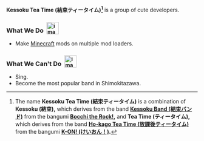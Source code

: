 **Kessoku Tea Time (結束ティータイム)[^name]** is a group of cute developers.

[^name]: The name **Kessoku Tea Time (結束ティータイム)** is a combination of **Kessoku (結束),** which derives from the band **[Kessoku Band (結束バンド)](https://bocchi-the-rock.fandom.com/wiki/Kessoku_Band)** from the bangumi **[Bocchi the Rock!](https://bocchi.rocks/),** and **Tea Time (ティータイム),** which derives from the band **[Ho-kago Tea Time (放課後ティータイム)](https://k-on.fandom.com/wiki/Ho-kago_Tea_Time)** from the bangumi **[K-ON! (けいおん！)](https://www.tbs.co.jp/anime/k-on/).**

### What We Do&ensp;<sub><img height="32" alt="image" src="https://github.com/KessokuTeaTime/.github/assets/68179735/4787c537-e7f7-4046-9d39-189df6cb7ed2"></sub>

- Make [Minecraft](https://minecraft.net) mods on multiple mod loaders.

### What We Can't Do&ensp;<sub><img height="32" alt="image" src="https://github.com/KessokuTeaTime/.github/assets/68179735/c3360830-7261-4b0f-a9a9-b466f1c6fb2c"></sub>

- Sing.
- Become the most popular band in Shimokitazawa.
